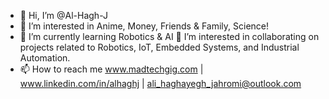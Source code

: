 - 👋 Hi, I’m @Al-Hagh-J
- 👀 I’m interested in Anime, Money, Friends & Family, Science!
- 🌱 I’m currently learning Robotics & AI
💞️ I’m interested in collaborating on projects related to Robotics, IoT, Embedded Systems, and Industrial Automation.
- 📫 How to reach me www.madtechgig.com | www.linkedin.com/in/alhaghj | ali_haghayegh_jahromi@outlook.com
